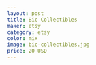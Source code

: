 ```yaml
---
layout: post
title: Bic Collectibles
maker: etsy
category: etsy
color: mix
image: bic-collectibles.jpg
price: 20 USD
---
```

